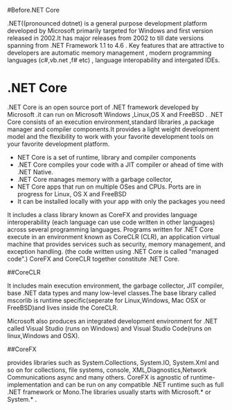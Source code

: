#Before.NET Core

.NET((pronounced dotnet) is a general purpose development platform developed by Microsoft primarily targeted for Windows and first version released in 2002.It has major releases from 2002 to till date versions spanning from  .NET Framework 1.1  to 4.6 . Key features that are attractive to  developers are automatic memory management , modern programming languages (c#,vb.net ,f# etc) , language interopability  and intergated IDEs. 

# .NET Core

.NET Core is an open source port of .NET framework developed by Microsoft .it can run on Microsoft Windows ,Linux,OS X and FreeBSD .  .NET Core  consists of an execution environment,standard libraries ,a package manager and compiler components.It provides a light weight development model and the flexibility to work with your favorite development tools on your favorite development platform.

* NET Core is a set of runtime, library and compiler components
* .NET Core compiles your code with a JIT compiler or ahead of time with .NET Native.
* .NET Core manages memory with a garbage collector, 
* NET Core apps that run on multiple OSes and CPUs. Ports are in progress for Linux, OS X and FreeBSD
* It can be installed locally with your app with only the packages you need

It includes a  class library known as CoreFX and provides language interoperability (each language can use code written in other languages) across several programming languages. Programs written for .NET Core execute in an environment known as CoreCLR (CLR), an application virtual machine that provides services such as security, memory management, and exception handling. (the code written using .NET Core is called "managed code".) CoreFX and CoreCLR together constitute .NET Core.


##CoreCLR

 It includes main execution environment, the garbage collector, JIT compiler, base .NET data types and many low-level classes.The base library called mscorlib is runtime specific(seperate for Linux,Windows, Mac OSX or FreeBSD)and lives inside the CoreCLR.

Microsoft also produces an integrated development environment for .NET called Visual Studio (runs on Windows) and Visual Studio Code(runs on linux,Windows and OSX).

##CoreFX 

provides libraries such as System.Collections, System.IO, System.Xml and so on for collections, file systems, console, XML,Diagnostics,Network Communications async and many others.  CoreFX is agnostic of runtime-implementation and can be run on any compatible .NET runtime such as full .NET framework or Mono.The libraries usually starts with Microsoft.* or System.* .


